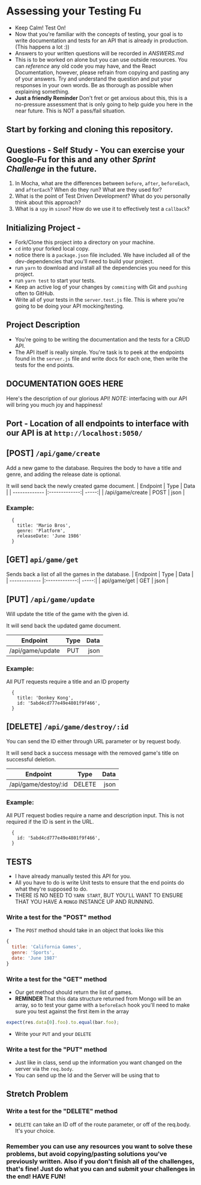 # Assessing your Testing Fu

* Keep Calm! Test On!
* Now that you're familiar with the concepts of testing, your goal is to write documentation and tests for an API that is already in production. (This happens a lot :))
* Answers to your written questions will be recorded in _ANSWERS.md_
* This is to be worked on alone but you can use outside resources. You can _reference_ any old code you may have, and the React Documentation, however, please refrain from copying and pasting any of your answers. Try and understand the question and put your responses in your own words. Be as thorough as possible when explaining something.
* **Just a friendly Reminder** Don't fret or get anxious about this, this is a no-pressure assessment that is only going to help guide you here in the near future. This is NOT a pass/fail situation.

## Start by forking and cloning this repository.

## Questions - Self Study - You can exercise your Google-Fu for this and any other _Sprint Challenge_ in the future.

1. In Mocha, what are the differences between `before`, `after`, `beforeEach`, and `afterEach`? When do they run? What are they used for?
2. What is the point of Test Driven Development? What do you personally think about this approach?
3. What is a `spy` in `sinon`? How do we use it to effectively test a `callback`?

## Initializing Project -

* Fork/Clone this project into a directory on your machine.
* `cd` into your forked local copy.
* notice there is a `package.json` file included. We have included all of the dev-dependencies that you'll need to build your project.
* run `yarn` to download and install all the dependencies you need for this project.
* run `yarn test` to start your tests.
* Keep an active log of your changes by `commiting` with Git and `pushing` often to GitHub.
* Write all of your tests in the `server.test.js` file. This is where you're going to be doing your API mocking/testing.

## Project Description

* You're going to be writing the documentation and the tests for a CRUD API.
* The API itself is really simple. You're task is to peek at the endpoints found in the `server.js` file and write docs for each one, then write the tests for the end points.

## DOCUMENTATION GOES HERE

Here's the description of our glorious API! *NOTE:* interfacing with our API will bring you much joy and happiness!
## Port - Location of all endpoints to interface with our API is at `http://localhost:5050/`

## [POST] `/api/game/create`
Add a new game to the database. Requires the body to have a title and genre, and adding the release date is optional.

It will send back the newly created game document.
| Endpoint      | Type          | Data  |
| ------------- |:-------------:| -----:|
| /api/game/create     | POST | json |
### Example:
```
  {
    title: 'Mario Bros',
    genre: 'Platform',
    releaseDate: 'June 1986'
  }
```
## [GET] `api/game/get`
Sends back a list of all the games in the database.
| Endpoint      | Type          | Data  |
| ------------- |:-------------:| -----:|
| api/game/get     | GET | json |

## [PUT] `/api/game/update`
Will update the title of the game with the given id.

It will send back the updated game document.

| Endpoint      | Type          | Data  |
| ------------- |:-------------:| -----:|
| /api/game/update     | PUT | json |
### Example:
All PUT requests require a title and an ID property
```
  {
    title: 'Donkey Kong',
    id: '5abd4cd777e49e4801f9f466',
  }
```
## [DELETE] `/api/game/destroy/:id`
You can send the ID either through URL parameter or by request body.

It will send back a success message with the removed game's title on successful deletion.

| Endpoint      | Type          | Data  |
| ------------- |:-------------:| -----:|
| /api/game/destoy/:id     | DELETE | json |
### Example:
All PUT request bodies require a name and description input. This is not required if the ID is sent in the URL.
```
  {
    id: '5abd4cd777e49e4801f9f466',
  }
```

## TESTS

* I have already manually tested this API for you.
* All you have to do is write Unit tests to ensure that the end points do what they're supposed to do.
* THERE IS NO NEED TO `YARN START`, BUT YOU'LL WANT TO ENSURE THAT YOU HAVE A `MONGO` INSTANCE UP AND RUNNING.

### Write a test for the "POST" method

* The `POST` method should take in an object that looks like this

```js
{
  title: 'California Games',
  genre: 'Sports',
  date: 'June 1987'
}
```

### Write a test for the "GET" method

* Our get method should return the list of games.
* **REMINDER** That this data structure returned from Mongo will be an array, so to test your game with a `beforeEach` hook you'll need to make sure you test against the first item in the array

```js
expect(res.data[0].foo).to.equal(bar.foo);
```

* Write your `PUT` and your `DELETE`

### Write a test for the "PUT" method

* Just like in class, send up the information you want changed on the server via the `req.body`.
* You can send up the Id and the Server will be using that to

## Stretch Problem

### Write a test for the "DELETE" method

* `DELETE` can take an ID off of the route parameter, or off of the req.body. It's your choice.

### Remember you can use any resources you want to solve these problems, but avoid copying/pasting solutions you've previously written. Also if you don't finish all of the challenges, that's fine! Just do what you can and submit your challenges in the end! HAVE FUN!
